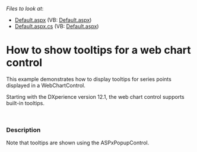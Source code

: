 <!-- default file list -->
*Files to look at*:

* [Default.aspx](./CS/WebSite/Default.aspx) (VB: [Default.aspx](./VB/WebSite/Default.aspx))
* [Default.aspx.cs](./CS/WebSite/Default.aspx.cs) (VB: [Default.aspx](./VB/WebSite/Default.aspx))
<!-- default file list end -->
# How to show tooltips for a web chart control


<p>This example demonstrates how to display tooltips for series points displayed in a WebChartControl. </p><p>Starting with the DXperience  version 12.1, the web chart control supports built-in tooltips.  </p><p><strong><br />
</strong> </p>


<h3>Description</h3>

<p>Note that tooltips are shown using the ASPxPopupControl.</p><p><br />
</p>

<br/>


